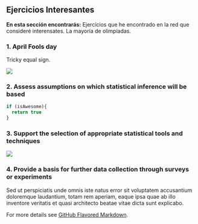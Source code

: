 ## Ejercicios Interesantes

**En esta sección encontrarás:** Ejercícios que he encontrado en la red que consideré interensates. La mayoría de olimpíadas.  

### 1. April Fools day

Tricky equal sign.

<img src="https://render.githubusercontent.com/render/math?math=%5CLARGE%20e%20-%20%5Cdfrac%7Be%7D%7B%5Cpi%7D%2B%5Cdfrac%7Be%7D%7B%5Cpi%5E2%7D-%5Cdfrac%7Be%7D%7B%5Cpi%5E3%7D%2B%5Cdfrac%7Be%7D%7B%5Cpi%5E4%7D-%5Cdfrac%7Be%7D%7B%5Cpi%5E5%7D%2B%5Cdots%3D%5Cleft(%5Cdfrac%7B%5Cpi%7D%7Be%7D%5Cright)%5E%7B5%7D">

### 2. Assess assumptions on which statistical inference will be based

```javascript
if (isAwesome){
  return true
}
```

### 3. Support the selection of appropriate statistical tools and techniques

<img src="images/dummy_thumbnail.jpg?raw=true"/>

### 4. Provide a basis for further data collection through surveys or experiments

Sed ut perspiciatis unde omnis iste natus error sit voluptatem accusantium doloremque laudantium, totam rem aperiam, eaque ipsa quae ab illo inventore veritatis et quasi architecto beatae vitae dicta sunt explicabo. 

For more details see [GitHub Flavored Markdown](https://guides.github.com/features/mastering-markdown/).
